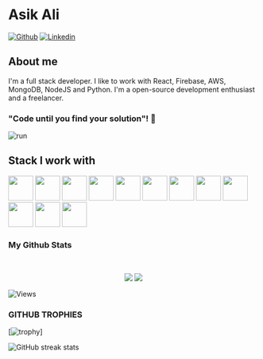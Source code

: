 # Asik Ali

[![Github](https://img.shields.io/github/followers/Asik-ali?label=Follow&style=social)]([https://github.com/Asik-ali])
[![Linkedin](https://img.shields.io/badge/Asik%20Ali-blue?style=flat-square&logo=linkedin&logoColor=white&link=https://www.linkedin.com/in/asikali/)](https://www.linkedin.com/in/asikali/)



## About me 
I'm a full stack developer. I like to work with React, Firebase, AWS, MongoDB, NodeJS and Python. 
I'm a open-source development enthusiast and a freelancer.


### "Code until you find your solution"! 👋
![run](https://media0.giphy.com/media/WfwzZpfH8Ejra/giphy.gif)

## Stack I work with
<code><img height="50" src="https://www.vectorlogo.zone/logos/reactjs/reactjs-ar21.svg"></code>
<code><img height="50" src="https://www.vectorlogo.zone/logos/firebase/firebase-ar21.svg"></code>
<code><img height="50" src="https://www.vectorlogo.zone/logos/amazon_aws/amazon_aws-ar21.svg"></code>
<code><img height="50" src="https://www.vectorlogo.zone/logos/expressjs/expressjs-ar21.svg"></code>
<code><img height="50" src="https://www.vectorlogo.zone/logos/python/python-ar21.svg"></code>
<code><img height="50" src="https://www.vectorlogo.zone/logos/nodejs/nodejs-horizontal.svg"></code>
<code><img height="50" src="https://www.vectorlogo.zone/logos/mongodb/mongodb-ar21.svg"></code>
<code><img height="50" src="https://www.vectorlogo.zone/logos/getbootstrap/getbootstrap-ar21.svg"></code>
<code><img height="50" src="https://www.vectorlogo.zone/logos/heroku/heroku-ar21.svg"></code>
<code><img height="50" src="https://www.vectorlogo.zone/logos/netlify/netlify-ar21.svg"></code>
<code><img height="50" src="https://www.vectorlogo.zone/logos/github/github-ar21.svg"></code>
<code><img height="50" src="https://www.vectorlogo.zone/logos/getpostman/getpostman-ar21.svg"></code>


### My Github Stats

<br>

<p align = "center">
  <img src = "https://github-readme-stats.vercel.app/api?username=Asik-ali&show_icons=true&theme=tokyonight&line_height=27">
  <img src = "https://github-readme-stats.vercel.app/api/top-langs/?username=Asik-ali&hide=css,java,html&theme=tokyonight">
</p>

<p align="left"> <img src="https://komarev.com/ghpvc/?username=Asik-ali" alt="Views" /> </p>

### GITHUB TROPHIES

[![trophy](https://github-profile-trophy.vercel.app/?username=Asik-ali)]<br>

![GitHub streak stats](https://github-readme-streak-stats.herokuapp.com/?user=Asik-ali)  
